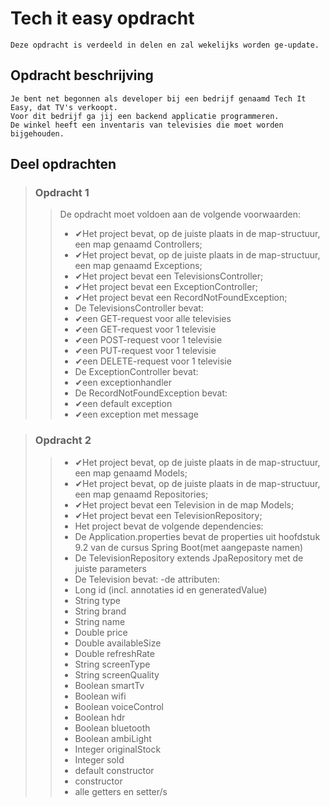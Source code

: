 
# Tech it easy opdracht

    Deze opdracht is verdeeld in delen en zal wekelijks worden ge-update.

## Opdracht beschrijving

    Je bent net begonnen als developer bij een bedrijf genaamd Tech It Easy, dat TV's verkoopt.
    Voor dit bedrijf ga jij een backend applicatie programmeren.
    De winkel heeft een inventaris van televisies die moet worden bijgehouden.

## Deel opdrachten

> ### Opdracht 1
>> De opdracht moet voldoen aan de volgende voorwaarden:
>> - ✔Het project bevat, op de juiste plaats in de map-structuur, een map genaamd Controllers;
>> - ✔Het project bevat, op de juiste plaats in de map-structuur, een map genaamd Exceptions;
>> - ✔Het project bevat een TelevisionsController;
>> - ✔Het project bevat een ExceptionController;
>> - ✔Het project bevat een RecordNotFoundException;
>> - De TelevisionsController bevat:
>>  - ✔een GET-request voor alle televisies
>>  - ✔een GET-request voor 1 televisie
>>  - ✔een POST-request voor 1 televisie
>>  - ✔een PUT-request voor 1 televisie
>>  - ✔een DELETE-request voor 1 televisie
>> - De ExceptionController bevat:
>>  - ✔een exceptionhandler
>> - De RecordNotFoundException bevat:
>>  - ✔een default exception
>>  - ✔een exception met message
>

> ### Opdracht 2
>> - ✔Het project bevat, op de juiste plaats in de map-structuur, een map genaamd Models;
>> - ✔Het project bevat, op de juiste plaats in de map-structuur, een map genaamd Repositories;
>> - ✔Het project bevat een Television in de map Models;
>> - ✔Het project bevat een TelevisionRepository;
>> - Het project bevat de volgende dependencies:
>>  - De Application.properties bevat de properties uit hoofdstuk 9.2 van de cursus Spring Boot(met aangepaste namen)
>>  - De TelevisionRepository extends JpaRepository met de juiste parameters
>> - De Television bevat: -de attributen:
>>  - Long id (incl. annotaties id en generatedValue)
>>  - String type
>>  - String brand
>>  - String name
>>  - Double price
>>  - Double availableSize
>>  - Double refreshRate
>>  - String screenType
>>  - String screenQuality
>>  - Boolean smartTv
>>  - Boolean wifi
>>  - Boolean voiceControl
>>  - Boolean hdr
>>  - Boolean bluetooth
>>  - Boolean ambiLight
>>  - Integer originalStock
>>  - Integer sold
>>  - default constructor
>>  - constructor
>>  - alle getters en setter/s